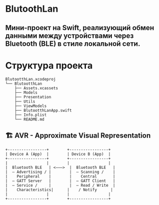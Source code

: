 # BlutoothLan

Мини-проект на Swift, реализующий обмен данными между устройствами через Bluetooth (BLE) в стиле локальной сети.
---

# Структура проекта
```
BlutootthLan.xcodeproj
└── BlutootthLan
    ├── Assets.xcassets
    ├── Models
    ├── Presentation
    ├── Utils
    ├── ViewModels
    ├── BlutootthLanApp.swift
    ├── Info.plist
    └── README.md
```

## 🏗 AVR - Approximate Visual Representation

```text
+-----------------+        +-----------------+
| Device A (App)  |        | Device B (App)  |
+-----------------+        +-----------------+
|                 |        |                 |
|  Bluetooth BLE   | <———>  |  Bluetooth BLE   |
|  — Advertising / |        |  — Scanning /    |
|    Peripheral    |        |    Central       |
|  — GATT Server   |        |  — GATT Client   |
|  — Service /     |        |  — Read / Write  |
|    Characteristics|      |    / Notify      |
|                 |        |                 |
+-----------------+        +-----------------+

